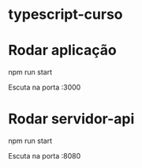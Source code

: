 # typescript-curso

# Rodar aplicação
npm run start

Escuta na porta :3000

# Rodar servidor-api
npm run start

Escuta na porta :8080

